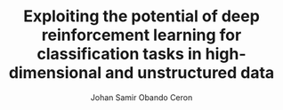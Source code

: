 ---
paperId: 41
author: Johan Samir Obando Ceron
publicationauthor: Obando Ceron, J. S.
title: Exploiting the potential of deep reinforcement learning for classification tasks in high-dimensional and unstructured data 
pdf: Poster_Obando_Johan.pdf
poster: --
alt: --
type: Poster
topic: FAT
link: https://research.latinxinai.org/papers/neurips/2019/pdf/Poster_Obando_Johan.pdf
conference: neurips
year: 2019
tags: neurips-2019
location: Vancouver, Canada
---